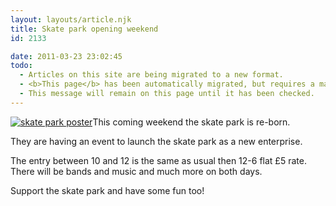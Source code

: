 ```yaml
---
layout: layouts/article.njk
title: Skate park opening weekend
id: 2133

date: 2011-03-23 23:02:45
todo:
  - Articles on this site are being migrated to a new format.
  - <b>This page</b> has been automatically migrated, but requires a manual check-&amp;-tune to ensure the format and links all work as expected.
  - This message will remain on this page until it has been checked.
---
```


[![skate park poster](http://www.pompeybug.co.uk/wp-content/uploads/2011/03/skatepark-211x300.jpg "skate park poster")](http://www.pompeybug.co.uk/wp-content/uploads/2011/03/skatepark.jpg)This coming weekend the skate park is re-born.

They are having an event to launch the skate park as a new enterprise.

The entry between 10 and 12 is the same as usual then 12-6 flat £5 rate. There will be bands and music and much more on both days.

Support the skate park and have some fun too!